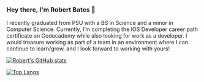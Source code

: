 ### Hey there, I'm Robert Bates 👋
I recently graduated from PSU with a BS in Science and a minor in Computer Science. 
Currently, I’m completing the IOS Developer career path certificate on Codecademy while also looking for work as a developer.
I would treasure working as part of a team in an environment where I can continue to learn/grow, and I look forward to working with yours!

[![Robert's GitHub stats](https://github-readme-stats.vercel.app/api?username=robertbates1995&show_icons=true&hide_border=true&hide=stars,prs,commits&include_all_commits=true&count_private=true&theme=radical)](https://github.com/anuraghazra/github-readme-stats)

[![Top Langs](https://github-readme-stats.vercel.app/api/top-langs/?username=robertbates1995&theme=radical)](https://github.com/anuraghazra/github-readme-stats)

<!--
**robertbates1995/robertbates1995** is a ✨ _special_ ✨ repository because its `README.md` (this file) appears on your GitHub profile.

Here are some ideas to get you started:

- 🔭 I’m currently working on ...
- 🌱 I’m currently learning ...
- 👯 I’m looking to collaborate on ...
- 🤔 I’m looking for help with ... 
- 💬 Ask me about ...
- 📫 How to reach me: ...
- 😄 Pronouns: ...
- ⚡ Fun fact: ...
-->
